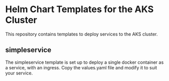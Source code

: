 # Helm Chart Templates for the AKS Cluster

This repository contains templates to deploy services to the AKS cluster.

## simpleservice

The simpleservice template is set up to deploy a single docker container as a service, with an ingress. Copy the values.yaml file and modify it to suit your service.
